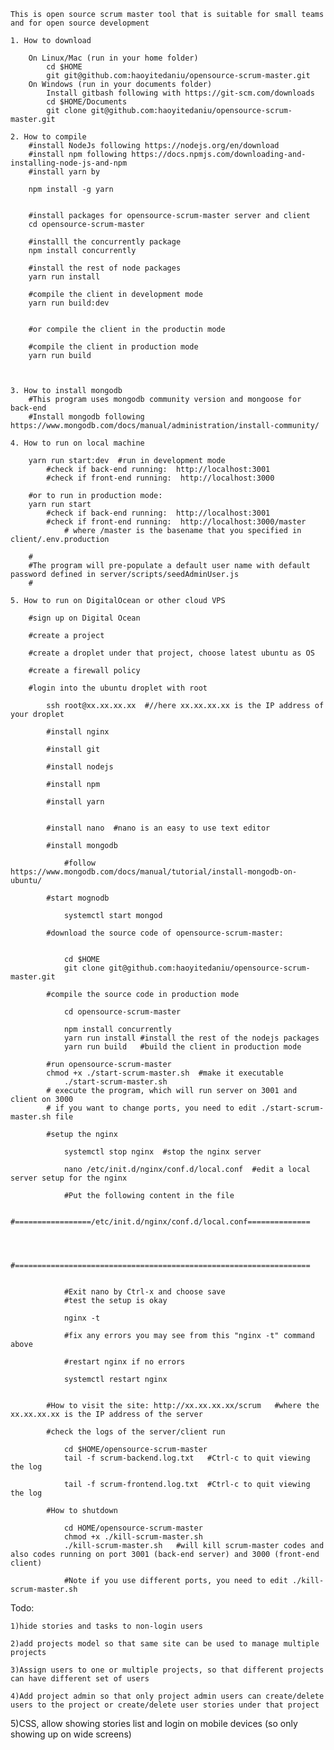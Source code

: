     This is open source scrum master tool that is suitable for small teams and for open source development

    1. How to download

    	On Linux/Mac (run in your home folder)
    		cd $HOME
    		git git@github.com:haoyitedaniu/opensource-scrum-master.git
    	On Windows (run in your documents folder)
    		Install gitbash following with https://git-scm.com/downloads
    		cd $HOME/Documents
    		git clone git@github.com:haoyitedaniu/opensource-scrum-master.git

    2. How to compile
    	#install NodeJs following https://nodejs.org/en/download
    	#install npm following https://docs.npmjs.com/downloading-and-installing-node-js-and-npm
    	#install yarn by

    	npm install -g yarn


    	#install packages for opensource-scrum-master server and client
    	cd opensource-scrum-master

    	#installl the concurrently package
    	npm install concurrently

    	#install the rest of node packages
    	yarn run install

    	#compile the client in development mode
    	yarn run build:dev


    	#or compile the client in the productin mode

    	#compile the client in production mode
    	yarn run build



    3. How to install mongodb
    	#This program uses mongodb community version and mongoose for back-end
    	#Install mongodb following https://www.mongodb.com/docs/manual/administration/install-community/

    4. How to run on local machine

    	yarn run start:dev  #run in development mode
    		#check if back-end running:  http://localhost:3001
    		#check if front-end running:  http://localhost:3000

    	#or to run in production mode:
    	yarn run start
    		#check if back-end running:  http://localhost:3001
    		#check if front-end running:  http://localhost:3000/master
    			# where /master is the basename that you specified in client/.env.production

    	#
    	#The program will pre-populate a default user name with default password defined in server/scripts/seedAdminUser.js
    	#

    5. How to run on DigitalOcean or other cloud VPS

    	#sign up on Digital Ocean

    	#create a project

    	#create a droplet under that project, choose latest ubuntu as OS

    	#create a firewall policy

    	#login into the ubuntu droplet with root

    		ssh root@xx.xx.xx.xx  #//here xx.xx.xx.xx is the IP address of your droplet

    		#install nginx

    		#install git

    		#install nodejs

    		#install npm

    		#install yarn


    		#install nano  #nano is an easy to use text editor

    		#install mongodb

    			#follow https://www.mongodb.com/docs/manual/tutorial/install-mongodb-on-ubuntu/

    		#start mognodb

    			systemctl start mongod

    		#download the source code of opensource-scrum-master:


    			cd $HOME
    			git clone git@github.com:haoyitedaniu/opensource-scrum-master.git

    		#compile the source code in production mode

    			cd opensource-scrum-master

    			npm install concurrently
    			yarn run install #install the rest of the nodejs packages
    			yarn run build	 #build the client in production mode

    		#run opensource-scrum-master
    	  	chmod +x ./start-scrum-master.sh  #make it executable
    			./start-scrum-master.sh
    		# execute the program, which will run server on 3001 and client on 3000
    		# if you want to change ports, you need to edit ./start-scrum-master.sh file

    		#setup the nginx

    			systemctl stop nginx  #stop the nginx server

    			nano /etc/init.d/nginx/conf.d/local.conf  #edit a local server setup for the nginx

    			#Put the following content in the file

    			#=================/etc/init.d/nginx/conf.d/local.conf==============



    			#==================================================================


    			#Exit nano by Ctrl-x and choose save
    			#test the setup is okay

    			nginx -t

    			#fix any errors you may see from this "nginx -t" command above

    			#restart nginx if no errors

    			systemctl restart nginx


    		#How to visit the site: http://xx.xx.xx.xx/scrum   #where the xx.xx.xx.xx is the IP address of the server

    		#check the logs of the server/client run

    			cd $HOME/opensource-scrum-master
    			tail -f scrum-backend.log.txt   #Ctrl-c to quit viewing the log

    			tail -f scrum-frontend.log.txt  #Ctrl-c to quit viewing the log

    		#How to shutdown

    			cd HOME/opensource-scrum-master
    			chmod +x ./kill-scrum-master.sh
    			./kill-scrum-master.sh   #will kill scrum-master codes and also codes running on port 3001 (back-end server) and 3000 (front-end client)

    			#Note if you use different ports, you need to edit ./kill-scrum-master.sh

Todo:

    1)hide stories and tasks to non-login users

    2)add projects model so that same site can be used to manage multiple projects

    3)Assign users to one or multiple projects, so that different projects can have different set of users

    4)Add project admin so that only project admin users can create/delete users to the project or create/delete user stories under that project

5)CSS, allow showing stories list and login on mobile devices (so only showing up on wide screens)
